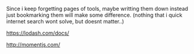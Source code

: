 Since i keep forgetting pages of tools, maybe writting them down instead
just bookmarking them will make some difference.
(nothing that i quick internet search wont solve, but doesnt matter..)

https://lodash.com/docs/

http://momentjs.com/
